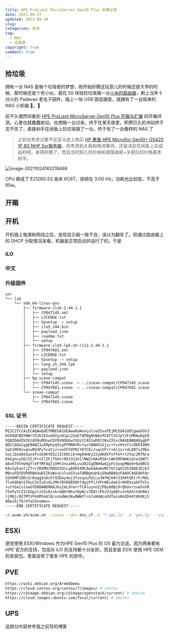 ```yaml
---
title: HPE ProLiant MicroServer Gen10 Plus 折腾记录
date: 2021-09-27
updated: 2021-09-30
slug:
categories: 技术
tag:
  - NAS
  - 垃圾佬
copyright: true
comment: true
---
```


## 捡垃圾

拥有一台 NAS 是每个垃圾佬的梦想，刚开始折腾这玩意儿的时候还是大学的时候，那时候还是个穷小伙，就花 50 块钱捡垃圾搞一台[小米的路由器](https://www.mi.com/miwifilite)，刷上当年十分火的 Padavan 老毛子固件，插上一块 USB 固态硬盘，就拥有了一台简单的 NAS 小机器 🤣。🥰

前不久偶然间看到 [HPE ProLiant MicroServer Gen10 Plus 开箱与扩展](https://www.chiphell.com/thread-2246322-1-1.html) 的开箱评测，心里也就蠢蠢欲动，也想搞一台过来。终于在某天夜里，积攒已久的冲动终于忍不住了，直接剁手在闲鱼上捡垃圾搞了一台。终于有了一台像样的 NAS 了

> 之前也考虑过要不在亚马逊上购买 [HP 惠普 HPE MicroSvr Gen10+ G5420 1P 8G NHP Svr服务器](https://www.amazon.cn/gp/product/B084PZPHTH)，但考虑到关税和物流等待，还是决定在闲鱼上买成品的吧，省得折腾了，而且当时购入的价格和德国直邮+关税后的价格基本持平。

![image-20211024183219488](pics/2021-07-17-hpe-gen10-plus/image-20211024183219488.png)

CPU 换成了 E2126G ES 版本 6C6T，锁频在 3.0G Hz，功耗也比较低，不高于 65w。

## 开箱

## 开机

开机插上电源和网线之后，发现显示器一致不良，误以为翻车了。但通过路由器上的 DHCP 分配情况来看，机器是正常启动并运行了的。于是

### iLO

### 中文

### 升级固件

```bash
usr
└── lib
    └── x86_64-linux-gnu
        ├── firmware-ilo5-2.44-1.1
        │   ├── CP047145.xml
        │   ├── LICENSE.txt
        │   ├── hpsetup -> setup
        │   ├── ilo5_244.bin
        │   ├── payload.json
        │   ├── readme.txt
        │   └── setup
        ├── firmware-ilo5-lpk-zh-ri11-2.44-1.1
        │   ├── CP047681.xml
        │   ├── LICENSE.txt
        │   ├── hpsetup -> setup
        │   ├── lang_zh_244.lpk
        │   ├── payload.json
        │   └── setup
        ├── hp-scexe-compat
        │   ├── CP047145.scexe -> ../scexe-compat/CP047145.scexe
        │   └── CP047681.scexe -> ../scexe-compat/CP047681.scexe
        └── scexe-compat
            ├── CP047145.scexe
            └── CP047681.scexe
```

### SSL 证书

```bash
-----BEGIN CERTIFICATE REQUEST-----
MIIC2TCCAcECAQAwbDETMBEGA1UEAwwKaWxvLnlvaS5saTEjMCEGA1UECgwaSGV3
bGV0dCBQYWNrYXJkIEVudGVycHJpc2UxETAPBgNVBAcMCEFtZXJpY2FzMRAwDgYD
VQQIDAdIb3VzdG9uMQswCQYDVQQGEwJVUzCCASIwDQYJKoZIhvcNAQEBBQADggEP
ADCCAQoCggEBANZ1u5Mphzq5CpPFMMAFRctactWOKO1Gjx/+fxzhVsfzcDKDI8N9
SqViMVOvvqnuMZ4PyfvaYjz+ve5FVVPKCYKfCEc/uqiVFrr+Al1zr+dL897v29Eo
SoCiQsUAd1wx4fnIeOKYDZzJIC0XCik+Hg04HEy22yUK8VfxfYkY+t2YwcZRTNrw
KkkgncyXEc5I/PrnIlZFjTGH+r05t313n1lNW2cHAxMJA+iWkSMFWmKzd+a3dW7l
A6vkT9thUHgflkP7MF4ql1VM+2nxa96Lvu1NJIqENHdwm2yFo3yopMWp6+6a0BCk
KAsIp5aotjZT+r2RXMD/RDDX3UiLgAOK54MCAwEAAaAoMCYGCSqGSIb3DQEJDjEZ
MBcwFQYDVR0RBA4wDIIKaWxvLnlvaS5saTANBgkqhkiG9w0BAQsFAAOCAQEAHtQr
5Sh6MF1GKn3/Kugg5nDchl9ZDwy4wj3TusqvLRZLLaJNfWjH4Y33hRtQEtrF/MdL
TlokQkAtSTGuC3nIsEsduJMkf8VOQ05QVf4gzFP1JVPcWEu2mk3rWGR5zabFFV1s
+uttGxCvJswGYD6BAWDNRAJhuImL87wrrTCAluynnZjP0y80Bi9rQ6Uxrzuw5nVR
75nPytCZ1t5Gpzlz5Zv0/vk+GBHrNhvt0pN/x7D0l+PXrUJy6Btx3+G03cVdhR6J
tjM8jr9I7MfVFkUMtmdlB/xskdWe1Kw9WWYlr4JsHUWiuO4TainNnED44t80dKjS
A6wi6jf6/H7aCOxumw==
-----END CERTIFICATE REQUEST-----
```

```bash
~/.acme.sh/acme.sh --issue --dns dns_cf -d '*.yoi.li' -d 'yoi.li' --signcsr --csr domain.csr
```

## ESXi

感觉使用 ESXi/Windows 作为HPE Gen10 Plus 的 OS 最为合适，因为两者都有 HPE 官方的支持，包括对 iLO 的支持都十分友好。而且安装 ESXi 使用 HPE OEM 的安装包，里面自带了很多 HPE 的软件。

## PVE

```bash
https://wiki.debian.org/Arm64Qemu
https://cloud.centos.org/centos/7/images/ # centos
https://cdimage.debian.org/cdimage/openstack/current/ # debian
https://cloud-images.ubuntu.com/focal/current/ # ubuntu
```

## UPS

这部分内容参考我之前写的博客 []()

